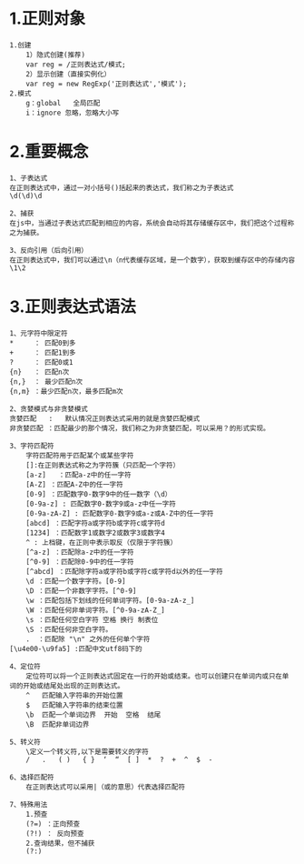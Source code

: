 # 1.正则对象
    1.创建
        1）隐式创建(推荐)
        var reg = /正则表达式/模式;
        2）显示创建（直接实例化）
        var reg = new RegExp('正则表达式','模式');
    2.模式
        g：global   全局匹配
        i：ignore 忽略，忽略大小写

# 2.重要概念
    1、子表达式
    在正则表达式中，通过一对小括号()括起来的表达式，我们称之为子表达式
    \d(\d)\d

    2、捕获
    在js中，当通过子表达式匹配到相应的内容，系统会自动将其存储缓存区中，我们把这个过程称之为捕获。

    3、反向引用（后向引用）
    在正则表达式中，我们可以通过\n（n代表缓存区域，是一个数字），获取到缓存区中的存储内容
    \1\2

# 3.正则表达式语法
    1、元字符中限定符
    *     ： 匹配0到多
    +     ： 匹配1到多
    ?     ： 匹配0或1
    {n}   ： 匹配n次
    {n,}  ： 最少匹配n次
    {n,m} ：最少匹配n次，最多匹配m次

    2、贪婪模式与非贪婪模式
    贪婪匹配   :   默认情况正则表达式采用的就是贪婪匹配模式
    非贪婪匹配 ：匹配最少的那个情况，我们称之为非贪婪匹配，可以采用？的形式实现。

    3、字符匹配符
        字符匹配符用于匹配某个或某些字符
        []:在正则表达式称之为字符簇（只匹配一个字符）
        [a-z]	：匹配a-z中的任一字符
        [A-Z] ：匹配A-Z中的任一字符
        [0-9] ：匹配数字0-数字9中的任一数字（\d）
        [0-9a-z] : 匹配数字0-数字9或a-z中任一字符
        [0-9a-zA-Z] : 匹配数字0-数字9或a-z或A-Z中的任一字符
        [abcd] ：匹配字符a或字符b或字符c或字符d
        [1234] ：匹配数字1或数字2或数字3或数字4
        ^ : 上档键，在正则中表示取反（仅限于字符簇）
        [^a-z] ：匹配除a-z中的任一字符
        [^0-9] ：匹配除0-9中的任一字符
        [^abcd] ：匹配除字符a或字符b或字符c或字符d以外的任一字符
        \d ：匹配一个数字字符。[0-9]
        \D ：匹配一个非数字字符。[^0-9]
        \w ：匹配包括下划线的任何单词字符。[0-9a-zA-z_]
        \W ：匹配任何非单词字符。[^0-9a-zA-Z_]
        \s ：匹配任何空白字符 空格 换行 制表位
        \S ：匹配任何非空白字符。
        .  ：匹配除 "\n" 之外的任何单个字符
    [\u4e00-\u9fa5] :匹配中文utf8码下的

    4、定位符
        定位符可以将一个正则表达式固定在一行的开始或结束。也可以创建只在单词内或只在单词的开始或结尾处出现的正则表达式。
        ^ 	匹配输入字符串的开始位置
        $ 	匹配输入字符串的结束位置
        \b 	匹配一个单词边界  开始  空格  结尾
        \B 	匹配非单词边界

    5、转义符
        \定义一个转义符,以下是需要转义的字符
        /   .   ( )   { }  ‘  “  [ ]  *  ?  +  ^  $  -

    6、选择匹配符
        在正则表达式可以采用|（或的意思）代表选择匹配符

    7、特殊用法
        1.预查
        (?=) ：正向预查
        (?!) ： 反向预查
        2.查询结果，但不捕获
        (?:)
